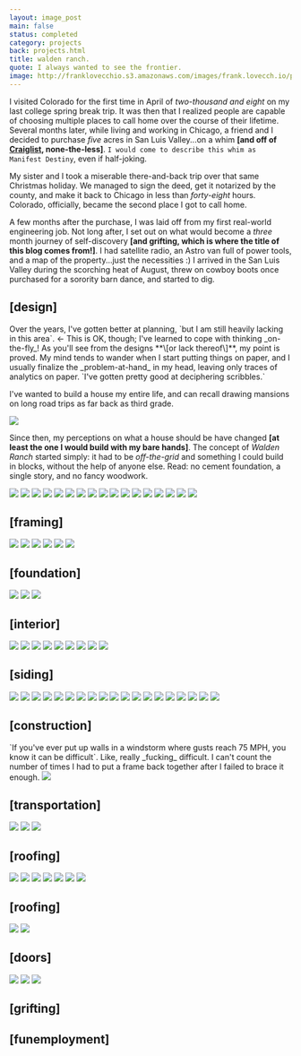 ```yaml
---
layout: image_post
main: false
status: completed
category: projects
back: projects.html
title: walden ranch.
quote: I always wanted to see the frontier.
image: http://franklovecchio.s3.amazonaws.com/images/frank.lovecch.io/projects/487278_10100474466607239_580335410_n.png
---
```


I visited Colorado for the first time in April of _two-thousand and eight_ on my last college spring break trip. It was then that I realized people are capable of choosing multiple places to call home over the course of their lifetime. Several months later, while living and working in Chicago, a friend and I decided to purchase _five_ acres in San Luis Valley...on a whim **\[and off of [Craiglist](http://craigslist.com), none-the-less\]**. `I would come to describe this whim as Manifest Destiny`, even if half-joking. 

My sister and I took a miserable there-and-back trip over that same Christmas holiday. We managed to sign the deed, get it notarized by the county, and make it back to Chicago in less than _forty-eight_ hours. Colorado, officially, became the second place I got to call home.

A few months after the purchase, I was laid off from my first real-world engineering job. Not long after, I set out on what would become a _three_ month journey of self-discovery **\[and grifting, which is where the title of this blog comes from!\]**. I had satellite radio, an Astro van full of power tools, and a map of the property...just the necessities :) I arrived in the San Luis Valley during the scorching heat of August, threw on cowboy boots once purchased for a sorority barn dance, and started to dig.

<h2>[design]</h2>
Over the years, I've gotten better at planning, `but I am still heavily lacking in this area`. &lt;- This is OK, though; I've learned to cope with thinking _on-the-fly_! As you'll see from the designs **\[or lack thereof\]**, my point is proved. My mind tends to wander when I start putting things on paper, and I usually finalize the _problem-at-hand_ in my head, leaving only traces of analytics on paper. `I've gotten pretty good at deciphering scribbles.`

I've wanted to build a house my entire life, and can recall drawing mansions on long road trips as far back as third grade.

<img class="inline" src="http://franklovecchio.s3.amazonaws.com/images/frank.lovecch.io/projects/140879020443388424.jpg" />

Since then, my perceptions on what a house should be have changed **\[at least the one I would build with my bare hands\]**. The concept of _Walden Ranch_ started simply: it had to be _off-the-grid_ and something I could build in blocks, without the help of anyone else. Read: no cement foundation, a single story, and no fancy woodwork. 

<img class="inline" src="http://franklovecchio.s3.amazonaws.com/images/frank.lovecch.io/projects/IMG_0186.jpg"/>
<img class="inline" src="http://franklovecchio.s3.amazonaws.com/images/frank.lovecch.io/projects/IMG_0187.jpg"/>
<img class="inline" src="http://franklovecchio.s3.amazonaws.com/images/frank.lovecch.io/projects/IMG_0188.jpg"/>
<img class="inline" src="http://franklovecchio.s3.amazonaws.com/images/frank.lovecch.io/projects/IMG_0189.jpg"/>
<img class="inline" src="http://franklovecchio.s3.amazonaws.com/images/frank.lovecch.io/projects/IMG_0190.jpg"/>
<img class="inline" src="http://franklovecchio.s3.amazonaws.com/images/frank.lovecch.io/projects/IMG_0191.jpg"/>
<img class="inline" src="http://franklovecchio.s3.amazonaws.com/images/frank.lovecch.io/projects/IMG_0192.jpg"/>
<img class="inline" src="http://franklovecchio.s3.amazonaws.com/images/frank.lovecch.io/projects/IMG_0193.jpg"/>
<img class="inline" src="http://franklovecchio.s3.amazonaws.com/images/frank.lovecch.io/projects/IMG_0194.jpg"/>
<img class="inline" src="http://franklovecchio.s3.amazonaws.com/images/frank.lovecch.io/projects/IMG_0195.jpg"/>
<img class="inline" src="http://franklovecchio.s3.amazonaws.com/images/frank.lovecch.io/projects/IMG_0196.jpg"/>
<img class="inline" src="http://franklovecchio.s3.amazonaws.com/images/frank.lovecch.io/projects/IMG_0197.jpg"/>
<img class="inline" src="http://franklovecchio.s3.amazonaws.com/images/frank.lovecch.io/projects/IMG_0198.jpg"/>
<img class="inline" src="http://franklovecchio.s3.amazonaws.com/images/frank.lovecch.io/projects/IMG_0199.jpg"/>
<img class="inline" src="http://franklovecchio.s3.amazonaws.com/images/frank.lovecch.io/projects/140879020450467515.jpg"/>
<img class="inline" src="http://franklovecchio.s3.amazonaws.com/images/frank.lovecch.io/projects/140879020450577431.jpg"/>
<img class="inline" src="http://franklovecchio.s3.amazonaws.com/images/frank.lovecch.io/projects/140879020455837088.jpg"/>

<h2>[framing]</h2>
<img class="inline" src="http://franklovecchio.s3.amazonaws.com/images/frank.lovecch.io/projects/140879020455837100.jpg"/>
<img class="inline" src="http://franklovecchio.s3.amazonaws.com/images/frank.lovecch.io/projects/140879020455837110.jpg"/>
<img class="inline" src="http://franklovecchio.s3.amazonaws.com/images/frank.lovecch.io/projects/140879020455837114.jpg"/>
<img class="inline" src="http://franklovecchio.s3.amazonaws.com/images/frank.lovecch.io/projects/140879020455837156.jpg"/>
<img class="inline" src="http://franklovecchio.s3.amazonaws.com/images/frank.lovecch.io/projects/140879020455837233.jpg"/>
<img class="inline" src="http://franklovecchio.s3.amazonaws.com/images/frank.lovecch.io/projects/140879020455837251.jpg"/>

<h2>[foundation]</h2>
<img class="inline" src="http://franklovecchio.s3.amazonaws.com/images/frank.lovecch.io/projects/140879020455837168.jpg"/>
<img class="inline" src="http://franklovecchio.s3.amazonaws.com/images/frank.lovecch.io/projects/140879020455837136.jpg"/>
<img class="inline" src="http://franklovecchio.s3.amazonaws.com/images/frank.lovecch.io/projects/140879020455837146.jpg"/>

<h2>[interior]</h2>
<img class="inline" src="http://franklovecchio.s3.amazonaws.com/images/frank.lovecch.io/projects/140879020455837176.jpg"/>
<img class="inline" src="http://franklovecchio.s3.amazonaws.com/images/frank.lovecch.io/projects/140879020455837191.jpg"/>
<img class="inline" src="http://franklovecchio.s3.amazonaws.com/images/frank.lovecch.io/projects/140879020455837196.jpg"/>
<img class="inline" src="http://franklovecchio.s3.amazonaws.com/images/frank.lovecch.io/projects/140879020455837205.jpg"/>
<img class="inline" src="http://franklovecchio.s3.amazonaws.com/images/frank.lovecch.io/projects/140879020455837209.jpg"/>
<img class="inline" src="http://franklovecchio.s3.amazonaws.com/images/frank.lovecch.io/projects/140879020455837213.jpg"/>
<img class="inline" src="http://franklovecchio.s3.amazonaws.com/images/frank.lovecch.io/projects/140879020455837218.jpg"/>
<img class="inline" src="http://franklovecchio.s3.amazonaws.com/images/frank.lovecch.io/projects/140879020455837222.jpg"/>
<img class="inline" src="http://franklovecchio.s3.amazonaws.com/images/frank.lovecch.io/projects/140879020455837226.jpg"/>

<h2>[siding]</h2>
<img class="inline" src="http://franklovecchio.s3.amazonaws.com/images/frank.lovecch.io/projects/140879020455816498.jpg"/>
<img class="inline" src="http://franklovecchio.s3.amazonaws.com/images/frank.lovecch.io/projects/140879020455820305.jpg"/>
<img class="inline" src="http://franklovecchio.s3.amazonaws.com/images/frank.lovecch.io/projects/140879020456356748.jpg"/>
<img class="inline" src="http://franklovecchio.s3.amazonaws.com/images/frank.lovecch.io/projects/140879020455987732.jpg"/>
<img class="inline" src="http://franklovecchio.s3.amazonaws.com/images/frank.lovecch.io/projects/140879020455837291.jpg"/>
<img class="inline" src="http://franklovecchio.s3.amazonaws.com/images/frank.lovecch.io/projects/140879020455837316.jpg"/>
<img class="inline" src="http://franklovecchio.s3.amazonaws.com/images/frank.lovecch.io/projects/140879020455837328.jpg"/>
<img class="inline" src="http://franklovecchio.s3.amazonaws.com/images/frank.lovecch.io/projects/140879020455837345.jpg"/>
<img class="inline" src="http://franklovecchio.s3.amazonaws.com/images/frank.lovecch.io/projects/140879020455837363.jpg"/>
<img class="inline" src="http://franklovecchio.s3.amazonaws.com/images/frank.lovecch.io/projects/140879020455837298.jpg"/>
<img class="inline" src="http://franklovecchio.s3.amazonaws.com/images/frank.lovecch.io/projects/140879020455837379.jpg"/>
<img class="inline" src="http://franklovecchio.s3.amazonaws.com/images/frank.lovecch.io/projects/140879020455837393.jpg"/>
<img class="inline" src="http://franklovecchio.s3.amazonaws.com/images/frank.lovecch.io/projects/140879020455837398.jpg"/>
<img class="inline" src="http://franklovecchio.s3.amazonaws.com/images/frank.lovecch.io/projects/140879020455837401.jpg"/>
<img class="inline" src="http://franklovecchio.s3.amazonaws.com/images/frank.lovecch.io/projects/140879020455837412.jpg"/>
<img class="inline" src="http://franklovecchio.s3.amazonaws.com/images/frank.lovecch.io/projects/140879020455837418.jpg"/>
<img class="inline" src="http://franklovecchio.s3.amazonaws.com/images/frank.lovecch.io/projects/140879020455837433.jpg"/>
<img class="inline" src="http://franklovecchio.s3.amazonaws.com/images/frank.lovecch.io/projects/140879020455987802.jpg"/>
<img class="inline" src="http://franklovecchio.s3.amazonaws.com/images/frank.lovecch.io/projects/140879020455987821.jpg"/>

<h2>[construction]</h2>
`If you've ever put up walls in a windstorm where gusts reach 75 MPH, you know it can be difficult`. Like, really _fucking_ difficult. I can't count the number of times I had to put a frame back together after I failed to brace it enough.
 
<img class="inline" src="http://franklovecchio.s3.amazonaws.com/images/frank.lovecch.io/projects/140879020455837425.jpg"/>

<h2>[transportation]</h2>
<img class="inline" src="http://franklovecchio.s3.amazonaws.com/images/frank.lovecch.io/projects/140879020455837162.jpg"/>
<img class="inline" src="http://franklovecchio.s3.amazonaws.com/images/frank.lovecch.io/projects/140879020455837372.jpg"/>
<img class="inline" src="http://franklovecchio.s3.amazonaws.com/images/frank.lovecch.io/projects/140879020455987742.jpg"/>

<h2>[roofing]</h2>
<img class="inline" src="http://franklovecchio.s3.amazonaws.com/images/frank.lovecch.io/projects/140879020456478801.jpg"/>
<img class="inline" src="http://franklovecchio.s3.amazonaws.com/images/frank.lovecch.io/projects/140879020456492411.jpg"/>
<img class="inline" src="http://franklovecchio.s3.amazonaws.com/images/frank.lovecch.io/projects/140879020456492419.jpg"/>
<img class="inline" src="http://franklovecchio.s3.amazonaws.com/images/frank.lovecch.io/projects/140879020456492424.jpg"/>
<img class="inline" src="http://franklovecchio.s3.amazonaws.com/images/frank.lovecch.io/projects/140879020456492429.jpg"/>
<img class="inline" src="http://franklovecchio.s3.amazonaws.com/images/frank.lovecch.io/projects/140879020456492431.jpg"/>
<img class="inline" src="http://franklovecchio.s3.amazonaws.com/images/frank.lovecch.io/projects/140879020456492438.jpg"/>

<h2>[roofing]</h2>
<img class="inline" src="http://franklovecchio.s3.amazonaws.com/images/frank.lovecch.io/projects/140879020457503010.jpg"/>
<img class="inline" src="http://franklovecchio.s3.amazonaws.com/images/frank.lovecch.io/projects/140879020457507128.jpg"/>

<h2>[doors]</h2>
<img class="inline" src="http://franklovecchio.s3.amazonaws.com/images/frank.lovecch.io/projects/140879020457607043.jpg"/>
<img class="inline" src="http://franklovecchio.s3.amazonaws.com/images/frank.lovecch.io/projects/140879020455987763.jpg"/>
<img class="inline" src="http://franklovecchio.s3.amazonaws.com/images/frank.lovecch.io/projects/140879020455987780.jpg"/>

<h2>[grifting]</h2>

<h2>[funemployment]</h2>